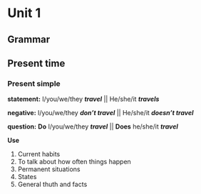 # Unit 1
## Grammar
## Present time
### Present simple
**statement:** I/you/we/they ***travel*** || He/she/it ***travels***

**negative:** I/you/we/they ***don’t travel*** || He/she/it ***doesn’t travel***

**question:** **Do** I/you/we/they ***travel*** || **Does** he/she/it ***travel***

**Use**
1. Current habits
2. To talk about how often things happen
3. Permanent situations
4. States
5. General thuth and facts
